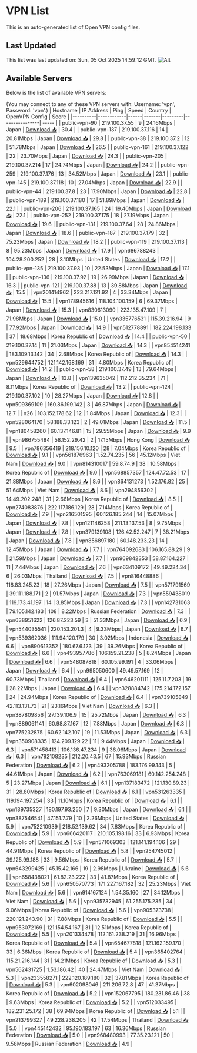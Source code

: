 # VPN List

This is an auto-generated list of Open VPN config files.

## Last Updated

This list was last updated on: Sun, 05 Oct 2025 14:59:12 GMT.
![Alt](https://repobeats.axiom.co/api/embed/186b98318ef1479477931607c1ad7d823f12451f.svg "Repobeats analytics image")

## Available Servers

Below is the list of available VPN servers:

(You may connect to any of these VPN servers with: Username: 'vpn', Password: 'vpn'.)
| Hostname | IP Address | Ping | Speed | Country | OpenVPN Config | Score |
|----------|------------|------|-------|---------|----------------| ----- |
| public-vpn-90 | 219.100.37.55 | 9 | 24.16Mbps | Japan | [Download 📥](./configs/server_0_JP.ovpn) | 30.4 |
| public-vpn-137 | 219.100.37.116 | 14 | 20.81Mbps | Japan | [Download 📥](./configs/server_1_JP.ovpn) | 29.8 |
| public-vpn-38 | 219.100.37.2 | 12 | 51.78Mbps | Japan | [Download 📥](./configs/server_2_JP.ovpn) | 26.5 |
| public-vpn-161 | 219.100.37.122 | 22 | 23.70Mbps | Japan | [Download 📥](./configs/server_3_JP.ovpn) | 24.3 |
| public-vpn-205 | 219.100.37.214 | 17 | 24.74Mbps | Japan | [Download 📥](./configs/server_4_JP.ovpn) | 24.2 |
| public-vpn-259 | 219.100.37.176 | 13 | 34.52Mbps | Japan | [Download 📥](./configs/server_5_JP.ovpn) | 23.1 |
| public-vpn-145 | 219.100.37.118 | 10 | 27.04Mbps | Japan | [Download 📥](./configs/server_6_JP.ovpn) | 22.9 |
| public-vpn-44 | 219.100.37.8 | 23 | 17.90Mbps | Japan | [Download 📥](./configs/server_7_JP.ovpn) | 22.8 |
| public-vpn-189 | 219.100.37.180 | 17 | 51.89Mbps | Japan | [Download 📥](./configs/server_8_JP.ovpn) | 22.1 |
| public-vpn-206 | 219.100.37.165 | 24 | 19.40Mbps | Japan | [Download 📥](./configs/server_9_JP.ovpn) | 22.1 |
| public-vpn-252 | 219.100.37.175 | 18 | 27.19Mbps | Japan | [Download 📥](./configs/server_10_JP.ovpn) | 19.6 |
| public-vpn-131 | 219.100.37.64 | 28 | 24.86Mbps | Japan | [Download 📥](./configs/server_11_JP.ovpn) | 18.6 |
| public-vpn-187 | 219.100.37.179 | 32 | 75.23Mbps | Japan | [Download 📥](./configs/server_12_JP.ovpn) | 18.2 |
| public-vpn-119 | 219.100.37.113 | 8 | 95.23Mbps | Japan | [Download 📥](./configs/server_13_JP.ovpn) | 17.9 |
| vpn686788243 | 104.28.200.252 | 28 | 3.10Mbps | United States | [Download 📥](./configs/server_14_US.ovpn) | 17.2 |
| public-vpn-135 | 219.100.37.93 | 10 | 22.53Mbps | Japan | [Download 📥](./configs/server_15_JP.ovpn) | 17.1 |
| public-vpn-136 | 219.100.37.92 | 19 | 26.99Mbps | Japan | [Download 📥](./configs/server_16_JP.ovpn) | 16.3 |
| public-vpn-121 | 219.100.37.88 | 13 | 39.88Mbps | Japan | [Download 📥](./configs/server_17_JP.ovpn) | 15.5 |
| vpn201414962 | 223.217.121.92 | 4 | 33.34Mbps | Japan | [Download 📥](./configs/server_18_JP.ovpn) | 15.5 |
| vpn178945616 | 118.104.100.159 | 6 | 69.37Mbps | Japan | [Download 📥](./configs/server_19_JP.ovpn) | 15.3 |
| vpn830613090 | 223.135.47.109 | 7 | 71.98Mbps | Japan | [Download 📥](./configs/server_20_JP.ovpn) | 15.0 |
| vpn335776531 | 115.39.216.94 | 9 | 77.92Mbps | Japan | [Download 📥](./configs/server_21_JP.ovpn) | 14.9 |
| vpn512778891 | 182.224.198.133 | 37 | 18.68Mbps | Korea Republic of | [Download 📥](./configs/server_22_KR.ovpn) | 14.4 |
| public-vpn-50 | 219.100.37.14 | 11 | 21.03Mbps | Japan | [Download 📥](./configs/server_23_JP.ovpn) | 14.3 |
| vpn854514241 | 183.109.13.142 | 34 | 2.68Mbps | Korea Republic of | [Download 📥](./configs/server_24_KR.ovpn) | 14.3 |
| vpn529644752 | 121.142.168.169 | 31 | 4.80Mbps | Korea Republic of | [Download 📥](./configs/server_25_KR.ovpn) | 14.2 |
| public-vpn-58 | 219.100.37.49 | 13 | 79.64Mbps | Japan | [Download 📥](./configs/server_26_JP.ovpn) | 13.8 |
| vpn139635042 | 112.212.35.234 | 71 | 8.11Mbps | Korea Republic of | [Download 📥](./configs/server_27_KR.ovpn) | 13.2 |
| public-vpn-124 | 219.100.37.102 | 10 | 28.27Mbps | Japan | [Download 📥](./configs/server_28_JP.ovpn) | 12.8 |
| vpn509369109 | 160.86.199.142 | 3 | 46.87Mbps | Japan | [Download 📥](./configs/server_29_JP.ovpn) | 12.7 |
| n26 | 103.152.178.62 | 12 | 1.84Mbps | Japan | [Download 📥](./configs/server_30_JP.ovpn) | 12.3 |
| vpn528064170 | 58.188.33.123 | 2 | 49.01Mbps | Japan | [Download 📥](./configs/server_31_JP.ovpn) | 11.5 |
| vpn180458260 | 60.137.146.81 | 15 | 29.55Mbps | Japan | [Download 📥](./configs/server_32_JP.ovpn) | 9.9 |
| vpn986755484 | 58.152.29.42 | 2 | 17.15Mbps | Hong Kong | [Download 📥](./configs/server_33_HK.ovpn) | 9.5 |
| vpn786356419 | 218.156.10.120 | 28 | 7.04Mbps | Korea Republic of | [Download 📥](./configs/server_34_KR.ovpn) | 9.1 |
| vpn561876963 | 1.52.74.235 | 56 | 45.12Mbps | Viet Nam | [Download 📥](./configs/server_35_VN.ovpn) | 9.0 |
| vpn814310017 | 59.8.74.9 | 38 | 10.58Mbps | Korea Republic of | [Download 📥](./configs/server_36_KR.ovpn) | 9.0 |
| vpn568857357 | 124.47.72.53 | 17 | 21.88Mbps | Japan | [Download 📥](./configs/server_37_JP.ovpn) | 8.6 |
| vpn864131273 | 1.52.176.82 | 25 | 51.64Mbps | Viet Nam | [Download 📥](./configs/server_38_VN.ovpn) | 8.6 |
| vpn294856302 | 14.49.202.248 | 31 | 2.66Mbps | Korea Republic of | [Download 📥](./configs/server_39_KR.ovpn) | 8.5 |
| vpn274083876 | 222.117.186.129 | 28 | 7.14Mbps | Korea Republic of | [Download 📥](./configs/server_40_KR.ovpn) | 7.9 |
| vpn216501595 | 60.126.185.244 | 14 | 15.07Mbps | Japan | [Download 📥](./configs/server_41_JP.ovpn) | 7.8 |
| vpn121146258 | 211.13.137.53 | 8 | 9.75Mbps | Japan | [Download 📥](./configs/server_42_JP.ovpn) | 7.8 |
| vpn379139108 | 126.42.52.247 | 7 | 38.21Mbps | Japan | [Download 📥](./configs/server_43_JP.ovpn) | 7.8 |
| vpn856897180 | 60.148.233.23 | 14 | 12.45Mbps | Japan | [Download 📥](./configs/server_44_JP.ovpn) | 7.7 |
| vpn764092683 | 106.165.88.29 | 9 | 21.59Mbps | Japan | [Download 📥](./configs/server_45_JP.ovpn) | 7.7 |
| vpn969842353 | 58.87.164.227 | 11 | 7.44Mbps | Japan | [Download 📥](./configs/server_46_JP.ovpn) | 7.6 |
| vpn634109172 | 49.49.224.34 | 6 | 26.03Mbps | Thailand | [Download 📥](./configs/server_47_TH.ovpn) | 7.5 |
| vpn816448886 | 118.83.245.23 | 18 | 27.26Mbps | Japan | [Download 📥](./configs/server_48_JP.ovpn) | 7.5 |
| vpn571791569 | 39.111.188.171 | 2 | 91.57Mbps | Japan | [Download 📥](./configs/server_49_JP.ovpn) | 7.3 |
| vpn559438019 | 119.173.41.197 | 14 | 3.85Mbps | Japan | [Download 📥](./configs/server_50_JP.ovpn) | 7.3 |
| vpn142731063 | 79.105.142.183 | 108 | 8.22Mbps | Russian Federation | [Download 📥](./configs/server_51_RU.ovpn) | 7.3 |
| vpn638951622 | 126.87.223.59 | 3 | 51.33Mbps | Japan | [Download 📥](./configs/server_52_JP.ovpn) | 6.9 |
| vpn544035541 | 220.153.201.3 | 4 | 9.33Mbps | Japan | [Download 📥](./configs/server_53_JP.ovpn) | 6.7 |
| vpn539362036 | 111.94.120.179 | 30 | 3.02Mbps | Indonesia | [Download 📥](./configs/server_54_ID.ovpn) | 6.6 |
| vpn890613352 | 180.67.6.123 | 39 | 39.26Mbps | Korea Republic of | [Download 📥](./configs/server_55_KR.ovpn) | 6.6 |
| vpn493957786 | 106.159.21.238 | 5 | 8.24Mbps | Japan | [Download 📥](./configs/server_56_JP.ovpn) | 6.6 |
| vpn548087818 | 60.105.99.191 | 4 | 33.06Mbps | Japan | [Download 📥](./configs/server_57_JP.ovpn) | 6.4 |
| vpn995050600 | 49.49.57.169 | 12 | 60.73Mbps | Thailand | [Download 📥](./configs/server_58_TH.ovpn) | 6.4 |
| vpn646201111 | 125.11.7.203 | 19 | 28.22Mbps | Japan | [Download 📥](./configs/server_59_JP.ovpn) | 6.4 |
| vpn328884742 | 175.214.172.157 | 24 | 24.94Mbps | Korea Republic of | [Download 📥](./configs/server_60_KR.ovpn) | 6.4 |
| vpn739105849 | 42.113.131.73 | 21 | 23.16Mbps | Viet Nam | [Download 📥](./configs/server_61_VN.ovpn) | 6.3 |
| vpn387809856 | 27.139.106.9 | 15 | 25.72Mbps | Japan | [Download 📥](./configs/server_62_JP.ovpn) | 6.3 |
| vpn889061141 | 60.98.87.167 | 12 | 7.88Mbps | Japan | [Download 📥](./configs/server_63_JP.ovpn) | 6.3 |
| vpn775232875 | 60.62.142.107 | 19 | 11.53Mbps | Japan | [Download 📥](./configs/server_64_JP.ovpn) | 6.3 |
| vpn350908335 | 124.209.129.22 | 11 | 9.44Mbps | Japan | [Download 📥](./configs/server_65_JP.ovpn) | 6.3 |
| vpn571458413 | 106.136.47.234 | 9 | 36.06Mbps | Japan | [Download 📥](./configs/server_66_JP.ovpn) | 6.3 |
| vpn782108235 | 212.20.43.5 | 67 | 15.93Mbps | Russian Federation | [Download 📥](./configs/server_67_RU.ovpn) | 6.2 |
| vpn493205788 | 183.176.99.143 | 5 | 44.61Mbps | Japan | [Download 📥](./configs/server_68_JP.ovpn) | 6.2 |
| vpn763069181 | 60.142.254.248 | 5 | 23.27Mbps | Japan | [Download 📥](./configs/server_69_JP.ovpn) | 6.1 |
| vpn137183472 | 121.130.89.23 | 31 | 28.80Mbps | Korea Republic of | [Download 📥](./configs/server_70_KR.ovpn) | 6.1 |
| vpn531263335 | 119.194.197.254 | 33 | 11.10Mbps | Korea Republic of | [Download 📥](./configs/server_71_KR.ovpn) | 6.1 |
| vpn139735327 | 180.197.93.250 | 7 | 9.30Mbps | Japan | [Download 📥](./configs/server_72_JP.ovpn) | 6.1 |
| vpn387546541 | 47.151.7.79 | 10 | 2.26Mbps | United States | [Download 📥](./configs/server_73_US.ovpn) | 5.9 |
| vpn752210939 | 218.52.139.62 | 34 | 7.83Mbps | Korea Republic of | [Download 📥](./configs/server_74_KR.ovpn) | 5.9 |
| vpn666420117 | 210.105.198.16 | 33 | 6.93Mbps | Korea Republic of | [Download 📥](./configs/server_75_KR.ovpn) | 5.9 |
| vpn571069303 | 121.141.194.106 | 29 | 44.91Mbps | Korea Republic of | [Download 📥](./configs/server_76_KR.ovpn) | 5.8 |
| vpn254745012 | 39.125.99.188 | 33 | 9.56Mbps | Korea Republic of | [Download 📥](./configs/server_77_KR.ovpn) | 5.7 |
| vpn643299425 | 45.15.42.166 | 19 | 2.98Mbps | Ukraine | [Download 📥](./configs/server_78_UA.ovpn) | 5.6 |
| vpn658438021 | 61.82.23.222 | 33 | 41.87Mbps | Korea Republic of | [Download 📥](./configs/server_79_KR.ovpn) | 5.6 |
| vpn650570773 | 171.227.167.182 | 32 | 25.23Mbps | Viet Nam | [Download 📥](./configs/server_80_VN.ovpn) | 5.6 |
| vpn914167124 | 1.54.35.160 | 27 | 34.12Mbps | Viet Nam | [Download 📥](./configs/server_81_VN.ovpn) | 5.6 |
| vpn935732945 | 61.255.175.235 | 34 | 9.06Mbps | Korea Republic of | [Download 📥](./configs/server_82_KR.ovpn) | 5.6 |
| vpn905373738 | 220.121.243.90 | 31 | 7.88Mbps | Korea Republic of | [Download 📥](./configs/server_83_KR.ovpn) | 5.5 |
| vpn953072169 | 121.154.54.167 | 31 | 12.51Mbps | Korea Republic of | [Download 📥](./configs/server_84_KR.ovpn) | 5.5 |
| vpn201334478 | 112.161.238.219 | 31 | 16.96Mbps | Korea Republic of | [Download 📥](./configs/server_85_KR.ovpn) | 5.4 |
| vpn654677818 | 121.162.159.170 | 33 | 6.36Mbps | Korea Republic of | [Download 📥](./configs/server_86_KR.ovpn) | 5.4 |
| vpn365402764 | 115.21.216.144 | 31 | 14.21Mbps | Korea Republic of | [Download 📥](./configs/server_87_KR.ovpn) | 5.3 |
| vpn562431725 | 1.53.186.42 | 40 | 24.47Mbps | Viet Nam | [Download 📥](./configs/server_88_VN.ovpn) | 5.3 |
| vpn233558271 | 222.120.189.180 | 32 | 37.81Mbps | Korea Republic of | [Download 📥](./configs/server_89_KR.ovpn) | 5.3 |
| vpn602098046 | 211.206.72.8 | 47 | 41.37Mbps | Korea Republic of | [Download 📥](./configs/server_90_KR.ovpn) | 5.2 |
| vpn152067795 | 180.231.86.46 | 38 | 9.63Mbps | Korea Republic of | [Download 📥](./configs/server_91_KR.ovpn) | 5.2 |
| vpn512033495 | 182.231.25.172 | 38 | 69.94Mbps | Korea Republic of | [Download 📥](./configs/server_92_KR.ovpn) | 5.1 |
| vpn213799327 | 49.228.238.205 | 42 | 17.54Mbps | Thailand | [Download 📥](./configs/server_93_TH.ovpn) | 5.0 |
| vpn445142432 | 95.190.183.197 | 63 | 16.36Mbps | Russian Federation | [Download 📥](./configs/server_94_RU.ovpn) | 5.0 |
| vpn968480993 | 77.35.23.121 | 50 | 9.58Mbps | Russian Federation | [Download 📥](./configs/server_95_RU.ovpn) | 4.9 |
